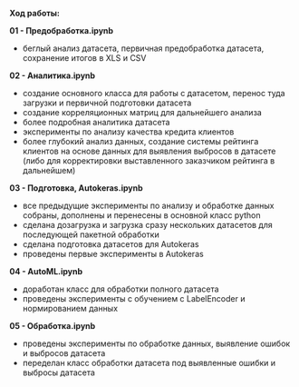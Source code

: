 **Ход работы:**

**01 - Предобработка.ipynb**
*    беглый анализ датасета, первичная предобработка датасета, сохранение итогов в XLS и CSV

**02 - Аналитика.ipynb**
*    создание основного класса для работы с датасетом, перенос туда загрузки и первичной подготовки датасета
*    создание корреляционных матриц для дальнейшего анализа
*    более подробная аналитика датасета
*    эксперименты по анализу качества кредита клиентов
*    более глубокий анализ данных, создание системы рейтинга клиентов на основе данных для выявления выбросов в датасете (либо для корректировки выставленного заказчиком рейтинга в дальнейшем)

**03 - Подготовка, Autokeras.ipynb**
*    все предыдущие эксперименты по анализу и обработке данных собраны, дополнены и перенесены в основной класс python
*    сделана дозагрузка и загрузка сразу нескольких датасетов для последующей пакетной обработки
*    сделана подготовка датасетов для Autokeras
*    проведены первые эксперименты в Autokeras

**04 - AutoML.ipynb**
*    доработан класс для обработки полного датасета
*    проведены эксперименты с обучением с LabelEncoder и нормированием данных

**05 - Обработка.ipynb**
*    проведены эксперименты по обработке данных, выявление ошибок и выбросов датасета
*    переделан класс обработки датасета под выявленные ошибки и выбросы датасета
